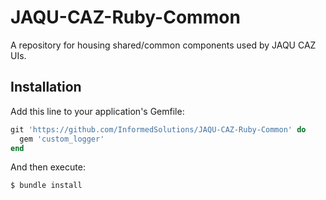 # JAQU-CAZ-Ruby-Common

A repository for housing shared/common components used by JAQU CAZ UIs.

## Installation

Add this line to your application's Gemfile:

```ruby
git 'https://github.com/InformedSolutions/JAQU-CAZ-Ruby-Common' do
  gem 'custom_logger'
end
```

And then execute:

    $ bundle install
